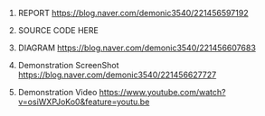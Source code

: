 1. REPORT
https://blog.naver.com/demonic3540/221456597192

2. SOURCE CODE
HERE

3. DIAGRAM
https://blog.naver.com/demonic3540/221456607683

4. Demonstration ScreenShot 
https://blog.naver.com/demonic3540/221456627727

5. Demonstration Video
https://www.youtube.com/watch?v=osiWXPJoKo0&feature=youtu.be




